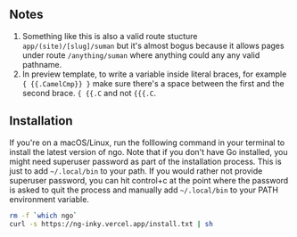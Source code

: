 ## Notes 
1. Something like this is also a valid route stucture `app/(site)/[slug]/suman` but it's almost bogus because it allows pages under route `/anything/suman` where anything could any any valid pathname.
1. In preview template, to write a variable inside literal braces, for example `{ {{.CamelCmp}} }` make sure there's a space between the first and the second brace. `{ {{.C` and not `{{{.C`.

## Installation

If you're on a macOS/Linux, run the folllowing command in your terminal to install the latest version of ngo. Note that if you don't have Go installed, you might need superuser password as part of the installation process. This is just to add `~/.local/bin` to your path. If you would rather not provide superuser password, you can hit control+c at the point where the password is asked to quit the process and manually add `~/.local/bin` to your PATH environment variable.
 
```sh
rm -f `which ngo`
curl -s https://ng-inky.vercel.app/install.txt | sh
```

